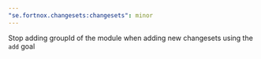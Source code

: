 ```yaml
---
"se.fortnox.changesets:changesets": minor
---
```


Stop adding groupId of the module when adding new changesets using the `add` goal
